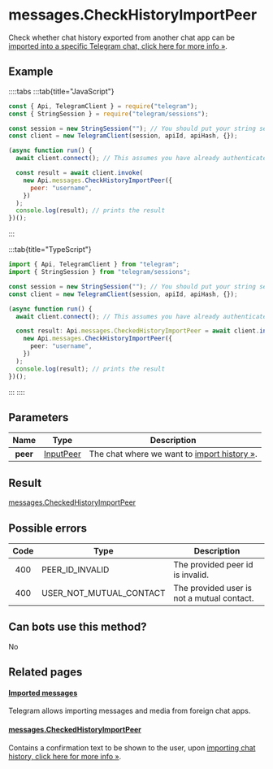 # messages.CheckHistoryImportPeer

Check whether chat history exported from another chat app can be [imported into a specific Telegram chat, click here for more info »](https://core.telegram.org/api/import).

## Example

::::tabs
:::tab{title="JavaScript"}

```js
const { Api, TelegramClient } = require("telegram");
const { StringSession } = require("telegram/sessions");

const session = new StringSession(""); // You should put your string session here
const client = new TelegramClient(session, apiId, apiHash, {});

(async function run() {
  await client.connect(); // This assumes you have already authenticated with .start()

  const result = await client.invoke(
    new Api.messages.CheckHistoryImportPeer({
      peer: "username",
    })
  );
  console.log(result); // prints the result
})();
```

:::

:::tab{title="TypeScript"}

```ts
import { Api, TelegramClient } from "telegram";
import { StringSession } from "telegram/sessions";

const session = new StringSession(""); // You should put your string session here
const client = new TelegramClient(session, apiId, apiHash, {});

(async function run() {
  await client.connect(); // This assumes you have already authenticated with .start()

  const result: Api.messages.CheckedHistoryImportPeer = await client.invoke(
    new Api.messages.CheckHistoryImportPeer({
      peer: "username",
    })
  );
  console.log(result); // prints the result
})();
```

:::
::::

## Parameters

|   Name   | Type                                                  | Description                                                                         |
| :------: | ----------------------------------------------------- | ----------------------------------------------------------------------------------- |
| **peer** | [InputPeer](https://core.telegram.org/type/InputPeer) | The chat where we want to [import history »](https://core.telegram.org/api/import). |

## Result

[messages.CheckedHistoryImportPeer](https://core.telegram.org/type/messages.CheckedHistoryImportPeer)

## Possible errors

| Code | Type                    | Description                                |
| :--: | ----------------------- | ------------------------------------------ |
| 400  | PEER_ID_INVALID         | The provided peer id is invalid.           |
| 400  | USER_NOT_MUTUAL_CONTACT | The provided user is not a mutual contact. |

## Can bots use this method?

No

## Related pages

#### [Imported messages](https://core.telegram.org/api/import)

Telegram allows importing messages and media from foreign chat apps.

#### [messages.CheckedHistoryImportPeer](https://core.telegram.org/type/messages.CheckedHistoryImportPeer)

Contains a confirmation text to be shown to the user, upon [importing chat history, click here for more info »](https://core.telegram.org/api/import).
